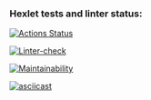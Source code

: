 ### Hexlet tests and linter status:
[![Actions Status](https://github.com/CerberStrix/frontend-project-lvl1/workflows/hexlet-check/badge.svg)](https://github.com/CerberStrix/frontend-project-lvl1/actions)

[![Linter-check](https://github.com/CerberStrix/frontend-project-lvl1/actions/workflows/linter-check.yml/badge.svg)](https://github.com/CerberStrix/frontend-project-lvl1/actions/workflows/linter-check.yml)

[![Maintainability](https://api.codeclimate.com/v1/badges/278b54b6d1e73f902124/maintainability)](https://codeclimate.com/github/CerberStrix/frontend-project-lvl1/maintainability)


[![asciicast](https://asciinema.org/a/436864.svg)](https://asciinema.org/a/436864)
